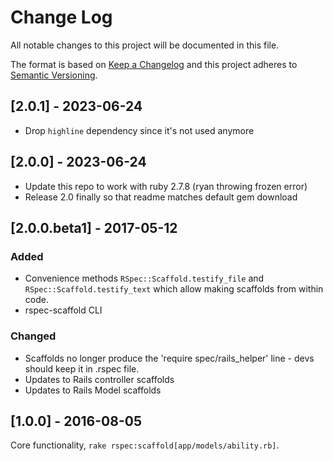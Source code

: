 # Change Log
All notable changes to this project will be documented in this file.

The format is based on [Keep a Changelog](http://keepachangelog.com/)
and this project adheres to [Semantic Versioning](http://semver.org/).

## [2.0.1] - 2023-06-24
- Drop `highline` dependency since it's not used anymore

## [2.0.0] - 2023-06-24
- Update this repo to work with ruby 2.7.8 (ryan throwing frozen error)
- Release 2.0 finally so that readme matches default gem download

## [2.0.0.beta1] - 2017-05-12
### Added
- Convenience methods `RSpec::Scaffold.testify_file` and `RSpec::Scaffold.testify_text` which allow making scaffolds from within code.
- rspec-scaffold CLI

### Changed
- Scaffolds no longer produce the 'require spec/rails_helper' line - devs should keep it in .rspec file.
- Updates to Rails controller scaffolds
- Updates to Rails Model scaffolds

## [1.0.0] - 2016-08-05
Core functionality, `rake rspec:scaffold[app/models/ability.rb]`.  
